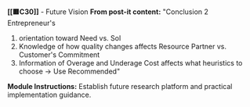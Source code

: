 **[[🟥C30]]** - Future Vision
**From post-it content:** "Conclusion 2 Entrepreneur's

1. orientation toward Need vs. Sol
2. Knowledge of how quality changes affects Resource Partner vs. Customer's Commitment
3. Information of Overage and Underage Cost affects what heuristics to choose → Use Recommended"

**Module Instructions:** Establish future research platform and practical implementation guidance.